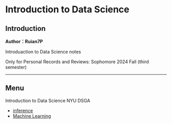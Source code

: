 # Introduction to Data Science    

## Introduction

**Author：Ruian7P**

Introduaction to Data Science notes

Only for Personal Records and Reviews: Sophomore 2024 Fall (third semester)

----

## Menu

Introduction to Data Science NYU DSGA
- [inference]([https://github.com/Ruian7P/Operating-Systems/blob/main/notes/1.stack_frame.md](https://github.com/Ruian7P/Intro-to-Data-Science/blob/main/notes/Inference.md))
- [Machine Learning](https://github.com/Ruian7P/Intro-to-Data-Science/blob/main/notes/ML.md)
